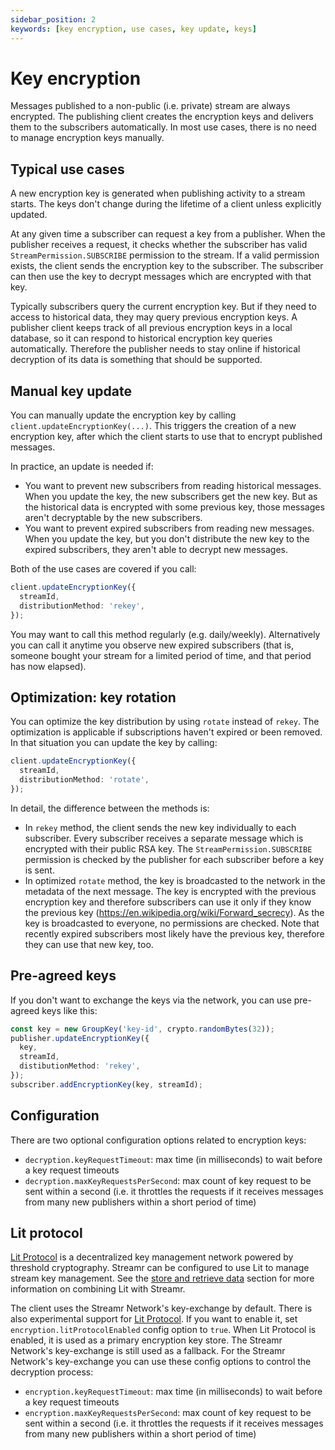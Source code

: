 ```yaml
---
sidebar_position: 2
keywords: [key encryption, use cases, key update, keys]
---
```


# Key encryption

Messages published to a non-public (i.e. private) stream are always encrypted. The publishing client creates the encryption keys and delivers them to the subscribers automatically. In most use cases, there is no need to manage encryption keys manually.

## Typical use cases

A new encryption key is generated when publishing activity to a stream starts. The keys don't change during the lifetime of a client unless explicitly updated.

At any given time a subscriber can request a key from a publisher. When the publisher receives a request, it checks whether the subscriber has valid `StreamPermission.SUBSCRIBE` permission to the stream. If a valid permission exists, the client sends the encryption key to the subscriber. The subscriber can then use the key to decrypt messages which are encrypted with that key.

Typically subscribers query the current encryption key. But if they need to access to historical data, they may query previous encryption keys. A publisher client keeps track of all previous encryption keys in a local database, so it can respond to historical encryption key queries automatically. Therefore the publisher needs to stay online if historical decryption of its data is something that should be supported.

## Manual key update

You can manually update the encryption key by calling `client.updateEncryptionKey(...)`. This triggers the creation of a new encryption key, after which the client starts to use that to encrypt published messages.

In practice, an update is needed if:

- You want to prevent new subscribers from reading historical messages. When you update the key, the new subscribers get the new key. But as the historical data is encrypted with some previous key, those messages aren't decryptable by the new subscribers.
- You want to prevent expired subscribers from reading new messages. When you update the key, but you don't distribute the new key to the expired subscribers, they aren't able to decrypt new messages.

Both of the use cases are covered if you call:

```ts
client.updateEncryptionKey({
  streamId,
  distributionMethod: 'rekey',
});
```

You may want to call this method regularly (e.g. daily/weekly). Alternatively you can call it anytime you observe new expired subscribers (that is, someone bought your stream for a limited period of time, and that period has now elapsed).

## Optimization: key rotation

You can optimize the key distribution by using `rotate` instead of `rekey`. The optimization is applicable if subscriptions haven't expired or been removed. In that situation you can update the key by calling:

```ts
client.updateEncryptionKey({
  streamId,
  distributionMethod: 'rotate',
});
```

In detail, the difference between the methods is:

- In `rekey` method, the client sends the new key individually to each subscriber. Every subscriber receives a separate message which is encrypted with their public RSA key. The `StreamPermission.SUBSCRIBE` permission is checked by the publisher for each subscriber before a key is sent.
- In optimized `rotate` method, the key is broadcasted to the network in the metadata of the next message. The key is encrypted with the previous encryption key and therefore subscribers can use it only if they know the previous key (https://en.wikipedia.org/wiki/Forward_secrecy). As the key is broadcasted to everyone, no permissions are checked. Note that recently expired subscribers most likely have the previous key, therefore they can use that new key, too.

## Pre-agreed keys

If you don't want to exchange the keys via the network, you can use pre-agreed keys like this:

```ts
const key = new GroupKey('key-id', crypto.randomBytes(32));
publisher.updateEncryptionKey({
  key,
  streamId,
  distibutionMethod: 'rekey',
});
subscriber.addEncryptionKey(key, streamId);
```

## Configuration

There are two optional configuration options related to encryption keys:

- `decryption.keyRequestTimeout`: max time (in milliseconds) to wait before a key request timeouts
- `decryption.maxKeyRequestsPerSecond`: max count of key request to be sent within a second (i.e. it throttles the requests if it receives messages from many new publishers within a short period of time)

## Lit protocol

[Lit Protocol](https://litprotocol.com) is a decentralized key management network powered by threshold cryptography. Streamr can be configured to use Lit to manage stream key management. See the [store and retrieve data](../../usage/streams/store-and-retrieve) section for more information on combining Lit with Streamr.

The client uses the Streamr Network's key-exchange by default. There is also experimental support for [Lit Protocol](https://litprotocol.com/). If you want to enable it, set `encryption.litProtocolEnabled` config option to `true`. 
When Lit Protocol is enabled, it is used as a primary encryption key store. The Streamr Network's key-exchange is still used as a fallback.
For the Streamr Network's key-exchange you can use these config options to control the decryption process:
- `encryption.keyRequestTimeout`: max time (in milliseconds) to wait before a key request timeouts
- `encryption.maxKeyRequestsPerSecond`: max count of key request to be sent within a second (i.e. it throttles the requests if it receives messages from many new publishers within a short period of time)

